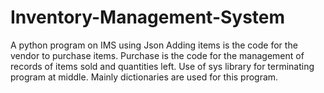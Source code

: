 # Inventory-Management-System
A python program on IMS using Json
Adding items is the code for the vendor to purchase items.
Purchase is the code for the management of records of items sold and quantities left.
Use of sys library for terminating program at middle.
Mainly dictionaries are used for this program.
